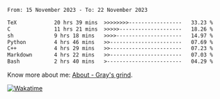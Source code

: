 <!--START_SECTION:waka-->

```txt
From: 15 November 2023 - To: 22 November 2023

TeX            20 hrs 39 mins  >>>>>>>>-----------------   33.23 %
C              11 hrs 21 mins  >>>>>--------------------   18.26 %
sh             9 hrs 18 mins   >>>>---------------------   14.97 %
Python         4 hrs 46 mins   >>-----------------------   07.69 %
C++            4 hrs 29 mins   >>-----------------------   07.23 %
Markdown       4 hrs 22 mins   >>-----------------------   07.03 %
Bash           2 hrs 40 mins   >------------------------   04.29 %
```

<!--END_SECTION:waka-->

<!-- [![grayxu's github stats](https://github-readme-stats.vercel.app/api?username=grayxu&count_private=true&show_icons=true)](https://github.com/grayxu) -->

Know more about me: [About - Gray's grind](https://www.grayxu.cn/).
<p align="left">
  <a href="https://wakatime.com/@grayxu" target="_blank">
    <img alt="Wakatime" src="https://wakatime.com/badge/user/c69eb31e-43a1-463f-8968-c3449e386f57.svg"/>
  </a>
</p>


